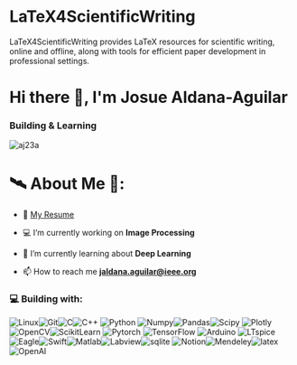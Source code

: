 # LaTeX4ScientificWriting
LaTeX4ScientificWriting provides LaTeX resources for scientific writing, online and offline, along with tools for efficient paper development in professional settings.

<h1 align="left">Hi there 👋, I'm Josue Aldana-Aguilar </h1>
<h3 align="left">Building & Learning</h3>
 <img src="https://komarev.com/ghpvc/?username=aj23a" alt="aj23a" /> 
<p align="left">

# 🛰️ About Me 🔭:

-   📃 [My Resume](./ResearcherCV.pdf) 

-   💻 I’m currently working on **Image Processing**

-   🌱 I’m currently learning about **Deep Learning**

-   📫 How to reach me **jaldana.aguilar@ieee.org**

<h3 align="left">💻 Building with: </h3>

![Linux](https://img.shields.io/badge/-linux-000?&logo=linux)![Git](https://img.shields.io/badge/-Git-000?&logo=Git)![C](https://img.shields.io/badge/-\-000?&logo=c)![C++](https://img.shields.io/badge/-\-000?&logo=cplusplus) ![Python](https://img.shields.io/badge/-Python-000?&logo=Python) ![Numpy](https://img.shields.io/badge/-Numpy-000?&logo=Numpy)![Pandas](https://img.shields.io/badge/-Pandas-000?&logo=Pandas)![Scipy](https://img.shields.io/badge/-Scipy-000?&logo=Scipy) ![Plotly](https://img.shields.io/badge/-Plotly-000?&logo=Plotly) ![OpenCV](https://img.shields.io/badge/-OpenCV-000?&logo=OpenCV)![ScikitLearn](https://img.shields.io/badge/-SkLearn-000?&logo=ScikitLearn) ![Pytorch](https://img.shields.io/badge/-Pytorch-000?&logo=Pytorch) ![TensorFlow](https://img.shields.io/badge/-TensorFlow-000?&logo=TensorFlow) ![Arduino](https://img.shields.io/badge/-Arduino-000?&logo=Arduino) ![LTspice](https://img.shields.io/badge/-LTspice-000?&logo=LTspice)![Eagle](https://img.shields.io/badge/-Eagle-000?&logo=Eagle)![Swift](https://img.shields.io/badge/-Altium%20Designer-000?&logo=altiumdesigner)![Matlab](https://img.shields.io/badge/-Matlab-000?&logo=Matlab)![Labview](https://img.shields.io/badge/-Labview-000?&logo=Labview)![sqlite](https://img.shields.io/badge/-SQLite-000?&logo=sqlite) ![Notion](https://img.shields.io/badge/-Notion-000?&logo=Notion)![Mendeley](https://img.shields.io/badge/-Mendeley-000?&logo=Mendeley)![latex](https://img.shields.io/badge/-LaTeX-000?&logo=latex)![OpenAI](https://img.shields.io/badge/-OpenAI-000?&logo=OpenAI)

